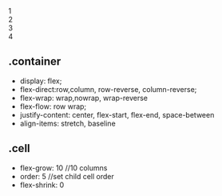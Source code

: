 <div class="container">
 <div class="cell">1</div>
 <div class="cell">2</div>
 <div class="cell">3</div>
 <div class="cell">4</div>
</div>

## .container
-	display: flex;
-	flex-direct:row,column, row-reverse, column-reverse;
-	flex-wrap: wrap,nowrap, wrap-reverse
-	flex-flow: row wrap;
-	justify-content: center, flex-start, flex-end, space-between
-	align-items: stretch, baseline

## .cell
-	flex-grow: 10 //10 columns
-	order: 5 //set child cell order
-	flex-shrink: 0